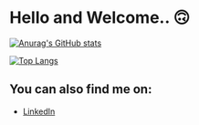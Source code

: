 # Hello and Welcome.. 🙃

[![Anurag's GitHub stats](https://github-readme-stats.vercel.app/api?username=capdeo&show_icons=true&hide=prs,contribs,&theme=transparent)](https://github.com/anuraghazra/github-readme-stats)

[![Top Langs](https://github-readme-stats.vercel.app/api/top-langs/?username=capdeo&layout=compact&langs_count=8&theme=transparent)](https://github.com/anuraghazra/github-readme-stats)

## You can also find me on:

- [LinkedIn](https://ar.linkedin.com/in/oscar-capdevila-64aa3815a)
